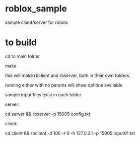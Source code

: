 # roblox_sample
sample client/server for roblox

# to build

cd to main folder

make

this will make rbclient and rbserver, both in their own folders.

running either with no params will show options available.

sample input files exist in each folder

server:

cd server && rbserver -p 15005 config.txt

client:

cd client && rbclient -d 100 -r 0 -h 127.0.0.1 -p 15005 input01.txt

